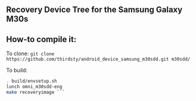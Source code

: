 ## Recovery Device Tree for the Samsung Galaxy M30s

## How-to compile it:
To clone:
```git clone https://github.com/thirdsty/android_device_samsung_m30sdd.git m30sdd/ ```

To build:

```sh
. build/envsetup.sh
lunch omni_m30sdd-eng
make recoveryimage ```
